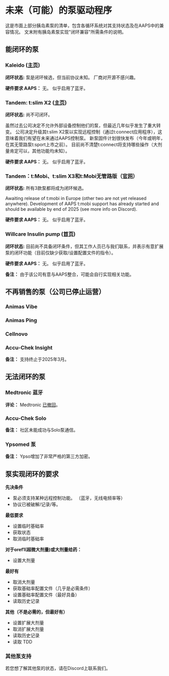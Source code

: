 # 未来（可能）的泵驱动程序

这是市面上部分胰岛素泵的清单，包含各循环系统对其支持状态及在AAPS中的兼容情况。 文末附有胰岛素泵实现"闭环兼容"所需条件的说明。

## 能闭环的泵

### Kaleido ([主页](https://www.hellokaleido.com/))

**闭环状态:** 泵是闭环候选，但当前协议未知。 厂商对开源不感兴趣。

**硬件要求 AAPS：** 无。 似乎启用了蓝牙。

### Tandem: t:slim X2 ([主页](https://www.tandemdiabetes.com/))

**闭环状态:** 尚不可闭环。

虽然过去公司决定不允许外部设备控制他们的泵，但最近几年似乎发生了重大转变。 公司决定升级其t:slim X2泵以实现远程控制（通过t:connect应用程序），这意味着我们有望在未来通过AAPS控制泵。 新泵固件计划很快发布（今年或明年，在其无管路泵t:sport上市之前）。 目前尚不清楚t:connect将支持哪些操作（大剂量肯定可以，其他功能均未知）。

**硬件要求 AAPS：** 无。 似乎启用了蓝牙。

### Tandem：t:Mobi、t:slim X3和t:Mobi无管路版（[官网](https://www.tandemdiabetes.com/about-us/pipeline)）

**闭环状态:** 所有3款泵都将成为闭环候选。

Awaiting release of t:mobi in Europe (other two are not yet released anywhere). Development of AAPS t:mobi support has already started and should be available by end of 2025 (see more info on Discord).

**硬件要求 AAPS：** 无。 似乎启用了蓝牙。

### Willcare Insulin pump ([首页](http://shinmyungmedi.com/en/))

**闭环状态:** 目前尚不具备闭环条件，但其工作人员已与我们联系，并表示有意扩展泵的闭环功能（目前仅缺少获取/设置配置文件的指令）。

**硬件要求 AAPS：** 无。 似乎启用了蓝牙。

**备注：** 由于该公司有意与AAPS整合，可能会自行实现相关功能。

## 不再销售的泵（公司已停止运营）

### Animas Vibe

### Animas Ping

### Cellnovo

### Accu-Chek Insight

**备注：** 支持终止于2025年3月。

## 无法闭环的泵

### Medtronic 蓝牙

**评论：** Medtronic [已撤回](https://www.tidepool.org/blog/tidepool-loop-partner-update-ace-pumps)。

### Accu-Chek Solo

**备注：** 社区未能成功与Solo泵通信。

### Ypsomed 泵

**备注：** Ypso增加了非常严格的第三方加密。

## 泵实现闭环的要求

**先决条件**

- 泵必须支持某种远程控制功能。 （蓝牙，无线电频率等）
- 协议已被破解/记录/等。

**最低要求**

- 设置临时基础率
- 获取状态
- 取消临时基础率

**对于oref1(超微大剂量)或大剂量给药：**

- 设置大剂量

**最好有**

- 取消大剂量
- 获取基础率配置文件（几乎是必需条件）
- 设置基础率配置文件（最好具备）
- 读取历史记录 

**其他（不是必需的，但最好有）**

- 设置扩展大剂量
- 取消扩展大剂量
- 读取历史记录
- 读取 TDD

### 其他泵支持

若您想了解其他泵的状态，请在Discord上联系我们。